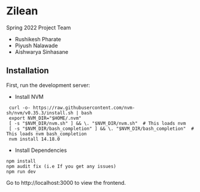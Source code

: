# Zilean
Spring 2022 Project Team

- Rushikesh Pharate
- Piyush Nalawade
- Aishwarya Sinhasane


## Installation


First, run the development server:

* Install NVM
```
 curl -o- https://raw.githubusercontent.com/nvm-sh/nvm/v0.35.3/install.sh | bash
 export NVM_DIR="$HOME/.nvm"
 [ -s "$NVM_DIR/nvm.sh" ] && \. "$NVM_DIR/nvm.sh"  # This loads nvm
 [ -s "$NVM_DIR/bash_completion" ] && \. "$NVM_DIR/bash_completion"  # This loads nvm bash_completion
 nvm install 14.18.0

```
* Install Dependencies
```
npm install 
npm audit fix (i.e If you get any issues)
npm run dev
```

Go to http://localhost:3000 to view the frontend.
